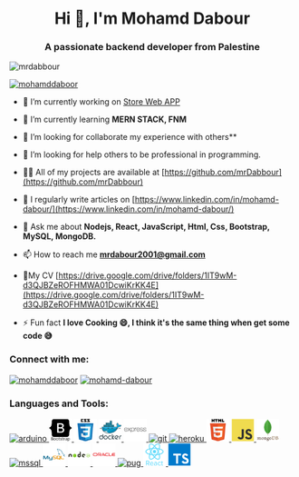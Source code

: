 <h1 align="center">Hi 👋, I'm Mohamd Dabour</h1>
<h3 align="center">A passionate backend developer from Palestine</h3>
<p align="left"> <img src="https://komarev.com/ghpvc/?username=mrdabbour&label=Profile%20views&color=0e75b6&style=flat" alt="mrdabbour" /> </p>
<p align="left"> <a href="https://twitter.com/mohamddaboor" target="blank"><img src="https://img.shields.io/twitter/follow/mohamddaboor?logo=twitter&style=for-the-badge" alt="mohamddaboor" /></a> </p>

- 🔭 I’m currently working on [Store Web APP](https://github.com/mrDabbour/Store_Web-Application-MERN-)

- 🌱 I’m currently learning **MERN STACK, FNM**

- 👯 I’m looking for collaborate my experience with others**

- 🤝 I’m looking for help others to be professional in programming.

- 👨‍💻 All of my projects are available at [https://github.com/mrDabbour](https://github.com/mrDabbour)

- 📝 I regularly write articles on [https://www.linkedin.com/in/mohamd-dabour/](https://www.linkedin.com/in/mohamd-dabour/)

- 💬 Ask me about **Nodejs, React, JavaScript, Html, Css, Bootstrap, MySQL, MongoDB.**

- 📫 How to reach me **mrdabour2001@gmail.com**

- 📄My CV [https://drive.google.com/drive/folders/1IT9wM-d3QJBZeROFHMWA01DcwiKrKK4E](https://drive.google.com/drive/folders/1IT9wM-d3QJBZeROFHMWA01DcwiKrKK4E)

- ⚡ Fun fact **I love Cooking 😄, I think it's the same thing when get some code 😅**

<h3 align="left">Connect with me:</h3>
<p align="left">
<a href="https://twitter.com/mohamddaboor" target="blank"><img align="center" src="https://raw.githubusercontent.com/rahuldkjain/github-profile-readme-generator/master/src/images/icons/Social/twitter.svg" alt="mohamddaboor" height="30" width="40" /></a>
<a href="https://linkedin.com/in/mohamd-dabour" target="blank"><img align="center" src="https://raw.githubusercontent.com/rahuldkjain/github-profile-readme-generator/master/src/images/icons/Social/linked-in-alt.svg" alt="mohamd-dabour" height="30" width="40" /></a>
</p>

<h3 align="left">Languages and Tools:</h3>
<p align="left"> <a href="https://www.arduino.cc/" target="_blank" rel="noreferrer"> <img src="https://cdn.worldvectorlogo.com/logos/arduino-1.svg" alt="arduino" width="40" height="40"/> </a> <a href="https://getbootstrap.com" target="_blank" rel="noreferrer"> <img src="https://raw.githubusercontent.com/devicons/devicon/master/icons/bootstrap/bootstrap-plain-wordmark.svg" alt="bootstrap" width="40" height="40"/> </a> <a href="https://www.w3schools.com/css/" target="_blank" rel="noreferrer"> <img src="https://raw.githubusercontent.com/devicons/devicon/master/icons/css3/css3-original-wordmark.svg" alt="css3" width="40" height="40"/> </a> <a href="https://www.docker.com/" target="_blank" rel="noreferrer"> <img src="https://raw.githubusercontent.com/devicons/devicon/master/icons/docker/docker-original-wordmark.svg" alt="docker" width="40" height="40"/> </a> <a href="https://expressjs.com" target="_blank" rel="noreferrer"> <img src="https://raw.githubusercontent.com/devicons/devicon/master/icons/express/express-original-wordmark.svg" alt="express" width="40" height="40"/> </a> <a href="https://git-scm.com/" target="_blank" rel="noreferrer"> <img src="https://www.vectorlogo.zone/logos/git-scm/git-scm-icon.svg" alt="git" width="40" height="40"/> </a> <a href="https://heroku.com" target="_blank" rel="noreferrer"> <img src="https://www.vectorlogo.zone/logos/heroku/heroku-icon.svg" alt="heroku" width="40" height="40"/> </a> <a href="https://www.w3.org/html/" target="_blank" rel="noreferrer"> <img src="https://raw.githubusercontent.com/devicons/devicon/master/icons/html5/html5-original-wordmark.svg" alt="html5" width="40" height="40"/> </a> <a href="https://developer.mozilla.org/en-US/docs/Web/JavaScript" target="_blank" rel="noreferrer"> <img src="https://raw.githubusercontent.com/devicons/devicon/master/icons/javascript/javascript-original.svg" alt="javascript" width="40" height="40"/> </a> <a href="https://www.mongodb.com/" target="_blank" rel="noreferrer"> <img src="https://raw.githubusercontent.com/devicons/devicon/master/icons/mongodb/mongodb-original-wordmark.svg" alt="mongodb" width="40" height="40"/> </a> <a href="https://www.microsoft.com/en-us/sql-server" target="_blank" rel="noreferrer"> <img src="https://www.svgrepo.com/show/303229/microsoft-sql-server-logo.svg" alt="mssql" width="40" height="40"/> </a> <a href="https://www.mysql.com/" target="_blank" rel="noreferrer"> <img src="https://raw.githubusercontent.com/devicons/devicon/master/icons/mysql/mysql-original-wordmark.svg" alt="mysql" width="40" height="40"/> </a> <a href="https://nodejs.org" target="_blank" rel="noreferrer"> <img src="https://raw.githubusercontent.com/devicons/devicon/master/icons/nodejs/nodejs-original-wordmark.svg" alt="nodejs" width="40" height="40"/> </a> <a href="https://www.oracle.com/" target="_blank" rel="noreferrer"> <img src="https://raw.githubusercontent.com/devicons/devicon/master/icons/oracle/oracle-original.svg" alt="oracle" width="40" height="40"/> </a> <a href="https://pugjs.org" target="_blank" rel="noreferrer"> <img src="https://cdn.worldvectorlogo.com/logos/pug.svg" alt="pug" width="40" height="40"/> </a> <a href="https://reactjs.org/" target="_blank" rel="noreferrer"> <img src="https://raw.githubusercontent.com/devicons/devicon/master/icons/react/react-original-wordmark.svg" alt="react" width="40" height="40"/> </a> <a href="https://www.typescriptlang.org/" target="_blank" rel="noreferrer"> <img src="https://raw.githubusercontent.com/devicons/devicon/master/icons/typescript/typescript-original.svg" alt="typescript" width="40" height="40"/> </a> </p>

